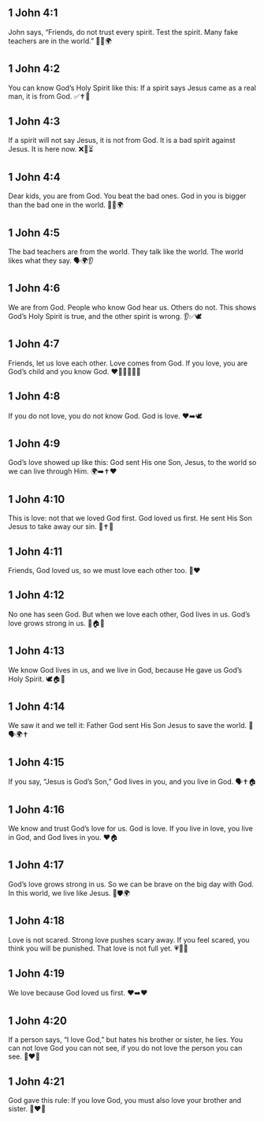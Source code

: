 ## 1 John 4:1
John says, “Friends, do not trust every spirit. Test the spirit. Many fake teachers are in the world.” 🛑🔎🌍
## 1 John 4:2
You can know God’s Holy Spirit like this: If a spirit says Jesus came as a real man, it is from God. ✅✝️🙂
## 1 John 4:3
If a spirit will not say Jesus, it is not from God. It is a bad spirit against Jesus. It is here now. ❌👿⏳
## 1 John 4:4
Dear kids, you are from God. You beat the bad ones. God in you is bigger than the bad one in the world. 💪✨🌍
## 1 John 4:5
The bad teachers are from the world. They talk like the world. The world likes what they say. 🗣️🌍👂
## 1 John 4:6
We are from God. People who know God hear us. Others do not. This shows God’s Holy Spirit is true, and the other spirit is wrong. 👂✅🕊️
## 1 John 4:7
Friends, let us love each other. Love comes from God. If you love, you are God’s child and you know God. ❤️👨‍👩‍👧‍👦✨
## 1 John 4:8
If you do not love, you do not know God. God is love. ❤️➡️🕊️
## 1 John 4:9
God’s love showed up like this: God sent His one Son, Jesus, to the world so we can live through Him. 🌍➡️✝️❤️
## 1 John 4:10
This is love: not that we loved God first. God loved us first. He sent His Son Jesus to take away our sin. 💖✝️🧼
## 1 John 4:11
Friends, God loved us, so we must love each other too. 🤝❤️
## 1 John 4:12
No one has seen God. But when we love each other, God lives in us. God’s love grows strong in us. 🫶🏠✨
## 1 John 4:13
We know God lives in us, and we live in God, because He gave us God’s Holy Spirit. 🕊️🏠💖
## 1 John 4:14
We saw it and we tell it: Father God sent His Son Jesus to save the world. 👀🗣️🌍✝️
## 1 John 4:15
If you say, “Jesus is God’s Son,” God lives in you, and you live in God. 🗣️✝️🏠
## 1 John 4:16
We know and trust God’s love for us. God is love. If you live in love, you live in God, and God lives in you. ❤️🏠
## 1 John 4:17
God’s love grows strong in us. So we can be brave on the big day with God. In this world, we live like Jesus. 💖🛡️🌍
## 1 John 4:18
Love is not scared. Strong love pushes scary away. If you feel scared, you think you will be punished. That love is not full yet. 💗🚫😱
## 1 John 4:19
We love because God loved us first. ❤️➡️❤️
## 1 John 4:20
If a person says, “I love God,” but hates his brother or sister, he lies. You can not love God you can not see, if you do not love the person you can see. 🚫❤️👀
## 1 John 4:21
God gave this rule: If you love God, you must also love your brother and sister. 📜❤️👫
